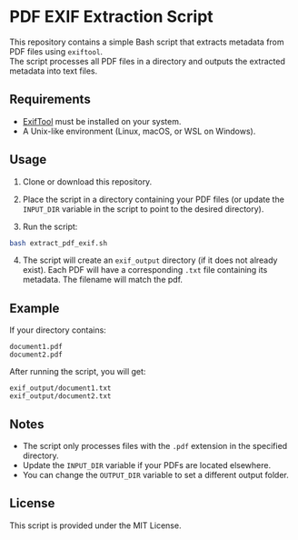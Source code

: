 # PDF EXIF Extraction Script

This repository contains a simple Bash script that extracts metadata from PDF files using `exiftool`.  
The script processes all PDF files in a directory and outputs the extracted metadata into text files.

## Requirements

- [ExifTool](https://exiftool.org/) must be installed on your system.
- A Unix-like environment (Linux, macOS, or WSL on Windows).

## Usage

1. Clone or download this repository.

2. Place the script in a directory containing your PDF files (or update the `INPUT_DIR` variable in the script to point to the desired directory).

3. Run the script:

```bash
bash extract_pdf_exif.sh
```

4. The script will create an `exif_output` directory (if it does not already exist). Each PDF will have a corresponding `.txt` file containing its metadata. The filename will match the pdf.

## Example

If your directory contains:

```
document1.pdf
document2.pdf
```

After running the script, you will get:

```
exif_output/document1.txt
exif_output/document2.txt
```

## Notes

- The script only processes files with the `.pdf` extension in the specified directory.
- Update the `INPUT_DIR` variable if your PDFs are located elsewhere.
- You can change the `OUTPUT_DIR` variable to set a different output folder.

## License

This script is provided under the MIT License.
